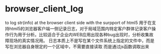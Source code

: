# browser_client_log
 to log str(info) at the browser client side with the surpport of html5
用于在支持html5的浏览器客户端一侧记录日志，对于局域范围内特定客户群体记录客户操作行为用于分析。比较适合于企业内WEB应用出现各种bug出现时，分析收集故障现场的真实情况用。
日志本质上不是写在某个文件系统上指定的文件中，而是写在浏览器自身限定的一个区域中，不需要直接读取
而是通过js函数调取出来
